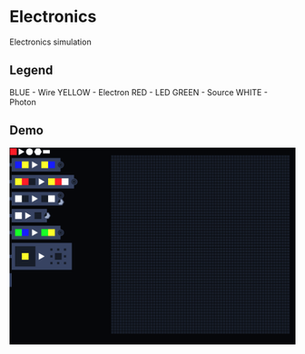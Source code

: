 # Electronics
Electronics simulation

Legend 
---
BLUE - Wire
YELLOW - Electron
RED - LED
GREEN - Source
WHITE - Photon

Demo
---
![](./demo.gif)